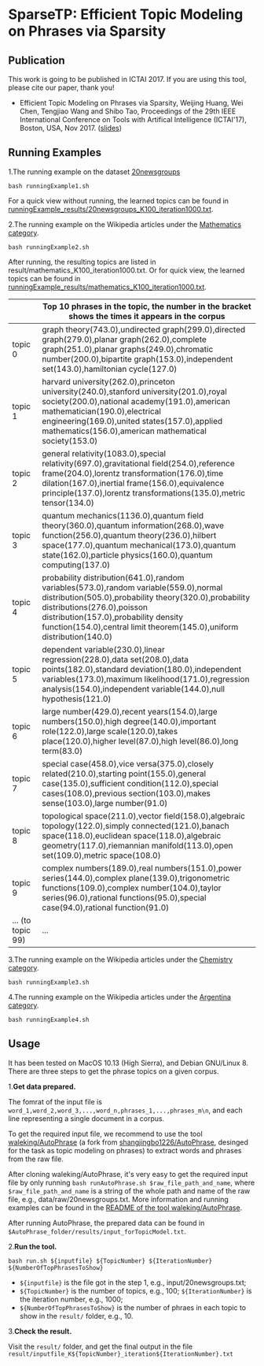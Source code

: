 # SparseTP: Efficient Topic Modeling on Phrases via Sparsity

## Publication
This work is going to be published in ICTAI 2017. If you are using this tool, please cite our paper, thank you!  

*  Efficient Topic Modeling on Phrases via Sparsity, Weijing Huang, Wei Chen, Tengjiao Wang and Shibo Tao, Proceedings of the 29th IEEE International Conference on Tools with Artifical Intelligence (ICTAI'17), Boston, USA, Nov 2017. ([slides](https://github.com/waleking/SparseTP/blob/master/ICTAI_presentation.pdf))

## Running Examples
1.The running example on the dataset [20newsgroups](http://qwone.com/~jason/20Newsgroups/)
```
bash runningExample1.sh
```

For a quick view without running, the learned topics can be found in [runningExample_results/20newsgroups_K100_iteration1000.txt](https://github.com/waleking/SparseTP/blob/master/runningExample_results/20newsgroups_K100_iteration1000.txt). 

2.The running example on the Wikipedia articles under the [Mathematics category](https://en.wikipedia.org/wiki/Category:Mathematics).
```
bash runningExample2.sh
```
After running, the resulting topics are listed in result/mathematics_K100_iteration1000.txt. Or for quick view, the learned topics can be found in [runningExample_results/mathematics_K100_iteration1000.txt](https://github.com/waleking/SparseTP/blob/master/runningExample_results/mathematics_K100_iteration1000.txt). 
 
|  | Top 10 phrases in the topic, the number in the bracket shows the times it appears in the corpus|
|---------|-----------------------------------------------------------------------------------------------------------------------------------------------------------------------------------------------------------------------------------------------------------------------------------------------|
| topic 0 | graph theory(743.0),undirected graph(299.0),directed graph(279.0),planar graph(262.0),complete graph(251.0),planar graphs(249.0),chromatic number(200.0),bipartite graph(153.0),independent set(143.0),hamiltonian cycle(127.0)                                                               |
| topic 1 | harvard university(262.0),princeton university(240.0),stanford university(201.0),royal society(200.0),national academy(191.0),american mathematician(190.0),electrical engineering(169.0),united states(157.0),applied mathematics(156.0),american mathematical society(153.0)                |
| topic 2 | general relativity(1083.0),special relativity(697.0),gravitational field(254.0),reference frame(204.0),lorentz transformation(176.0),time dilation(167.0),inertial frame(156.0),equivalence principle(137.0),lorentz transformations(135.0),metric tensor(134.0)                              |
| topic 3 | quantum mechanics(1136.0),quantum field theory(360.0),quantum information(268.0),wave function(256.0),quantum theory(236.0),hilbert space(177.0),quantum mechanical(173.0),quantum state(162.0),particle physics(160.0),quantum computing(137.0)                                              |
| topic 4 | probability distribution(641.0),random variables(573.0),random variable(559.0),normal distribution(505.0),probability theory(320.0),probability distributions(276.0),poisson distribution(157.0),probability density function(154.0),central limit theorem(145.0),uniform distribution(140.0) |
| topic 5 | dependent variable(230.0),linear regression(228.0),data set(208.0),data points(182.0),standard deviation(180.0),independent variables(173.0),maximum likelihood(171.0),regression analysis(154.0),independent variable(144.0),null hypothesis(121.0)                                          |
| topic 6 | large number(429.0),recent years(154.0),large numbers(150.0),high degree(140.0),important role(122.0),large scale(120.0),takes place(120.0),higher level(87.0),high level(86.0),long term(83.0)                                                                                               |
| topic 7 | special case(458.0),vice versa(375.0),closely related(210.0),starting point(155.0),general case(135.0),sufficient condition(112.0),special cases(108.0),previous section(103.0),makes sense(103.0),large number(91.0)                                                                         |
| topic 8 | topological space(211.0),vector field(158.0),algebraic topology(122.0),simply connected(121.0),banach space(118.0),euclidean space(118.0),algebraic geometry(117.0),riemannian manifold(113.0),open set(109.0),metric space(108.0)                                                            |
| topic 9 | complex numbers(189.0),real numbers(151.0),power series(144.0),complex plane(139.0),trigonometric functions(109.0),complex number(104.0),taylor series(96.0),rational functions(95.0),special case(94.0),rational function(91.0)                                                              |
| ... (to topic 99) | ...|

3.The running example on the Wikipedia articles under the [Chemistry category](https://en.wikipedia.org/wiki/Category:Chemistry).

```
bash runningExample3.sh
```

4.The running example on the Wikipedia articles under the [Argentina category](https://en.wikipedia.org/wiki/Category:Argentina).

```
bash runningExample4.sh
```


## Usage
It has been tested on MacOS 10.13 (High Sierra), and Debian GNU/Linux 8.
There are three steps to get the phrase topics on a given corpus.
  
1.**Get data prepared.**

The fomrat of the input file is `word_1,word_2,word_3,...,word_n,phrases_1,...,phrases_m\n`, and each line representing a single document in a corpus. 

To get the required input file, we recommend to use the tool [waleking/AutoPhrase](https://github.com/waleking/AutoPhrase) (a fork from [shangjingbo1226/AutoPhrase](https://github.com/shangjingbo1226/AutoPhrase), desinged for the task as topic modeling on phrases) to extract words and phrases from the raw file.

After cloning waleking/AutoPhrase, it's very easy to get the required input file by only running `bash runAutoPhrase.sh $raw_file_path_and_name`, where `$raw_file_path_and_name` is a string of the whole path and name of the raw file, e.g., data/raw/20newsgroups.txt. More information and running examples can be found in the [README of the tool waleking/AutoPhrase](https://github.com/waleking/AutoPhrase/blob/master/README.md).

After running AutoPhrase, the prepared data can be found in `$AutoPhrase_folder/results/input_forTopicModel.txt`.

2.**Run the tool.**

```      
bash run.sh ${inputfile} ${TopicNumber} ${IterationNumber} ${NumberOfTopPhrasesToShow}
```

* `${inputfile}` is the file got in the step 1, e.g., input/20newsgroups.txt; 
* `${TopicNumber}` is the number of topics, e.g., 100; `${IterationNumber}` is the iteration number, e.g., 1000; 
* `${NumberOfTopPhrasesToShow}` is the number of phraes in each topic to show in the `result/` folder, e.g., 10.

3.**Check the result.**

Visit the `result/` folder, and get the final output in the file `result/inputfile_K${TopicNumber}_iteration${IterationNumber}.txt`


